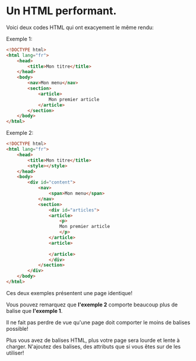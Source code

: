 # Un HTML performant.
Voici deux codes HTML qui ont exacyement le même rendu: 

Exemple 1: 
```html
<!DOCTYPE html>
<html lang="fr">
    <head>
        <title>Mon titre</title>
    </head>
    <body>
        <nav>Mon menu</nav>
        <section>
            <article>
                Mon premier article
            </article>
        </section>
    </body>
</html>
```

Exemple 2: 
```html
<!DOCTYPE html>
<html lang="fr">
    <head>
        <title>Mon titre</title>
        <style></style>
    </head>
    <body>
        <div id="content">
            <nav>
                <span>Mon menu</span>
            </nav>
            <section>
                <div id="articles">
                <article>
                    <p>
                    Mon premier article
                    </p>
                </article>
                <article>
                    
                </article>
                </div>
            </section>
        </div>
    </body>
</html>
```

Ces deux exemples présentent une page identique!

Vous pouvez remarquez que **l'exemple 2** comporte beaucoup plus de balise que **l'exemple 1**.

Il ne fait pas perdre de vue qu'une page doit comporter le moins de balises possible!
 
Plus vous avez de balises HTML, plus votre page sera lourde et lente à charger. 
N'ajoutez des balises, des attributs que si vous êtes sur de les utiliser!